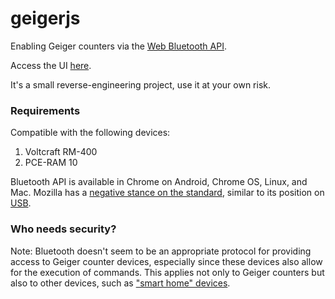 # geigerjs
Enabling Geiger counters via the [Web Bluetooth API](https://developer.mozilla.org/en-US/docs/Web/API/Web_Bluetooth_API).

Access the UI [here](https://meshuga.github.io/geigerjs/).

It's a small reverse-engineering project, use it at your own risk.

### Requirements

Compatible with the following devices:
1. Voltcraft RM-400
2. PCE-RAM 10

Bluetooth API is available in Chrome on Android, Chrome OS, Linux, and Mac. Mozilla has a [negative stance on the standard](https://mozilla.github.io/standards-positions/#web-bluetooth), similar to its position on [USB](https://mozilla.github.io/standards-positions/#webusb).

### Who needs security?

Note: Bluetooth doesn't seem to be an appropriate protocol for providing access to Geiger counter devices, especially since these devices also allow for the execution of commands. This applies not only to Geiger counters but also to other devices, such as ["smart home" devices](https://pushstack.wordpress.com/2018/01/25/voltcraft-sem-3600bt-who-needs-security/).
